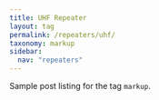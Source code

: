 ```yaml
---
title: UHF Repeater
layout: tag
permalink: /repeaters/uhf/
taxonomy: markup
sidebar:
  nav: "repeaters"
---
```


Sample post listing for the tag `markup`.
